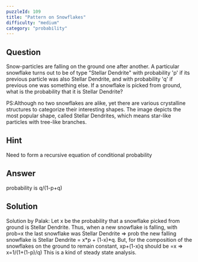 ```yaml
---
puzzleId: 109
title: "Pattern on Snowflakes"
difficulty: "medium"
category: "probability"
---
```


## Question
Snow-particles are falling on the ground one after another. A particular snowflake turns out to be of type "Stellar Dendrite" with probability 'p' if its previous particle was also Stellar Dendrite, and with probability 'q' if previous one was something else. If a snowflake is picked from ground, what is the probability that it is Stellar Dendrite?

PS:Although no two snowflakes are alike, yet there are various crystalline structures to categorize their interesting shapes. The image depicts the most popular shape, called Stellar Dendrites, which means star-like particles with tree-like branches.

## Hint
Need to form a recursive equation of conditional probability

## Answer
probability is q/(1-p+q)

## Solution
Solution by Palak:
Let x be the probability that a snowflake picked from ground is Stellar Dendrite. Thus, when a new snowflake is falling, with prob=x the last snowflake was Stellar Dendrite => prob the new falling snowflake is Stellar Dendrite = x*p + (1-x)*q. But, for the composition of the snowflakes on the ground to remain constant, xp+(1-x)q should be =x => x=1/(1+(1-p)/q)
This is a kind of steady state analysis.
